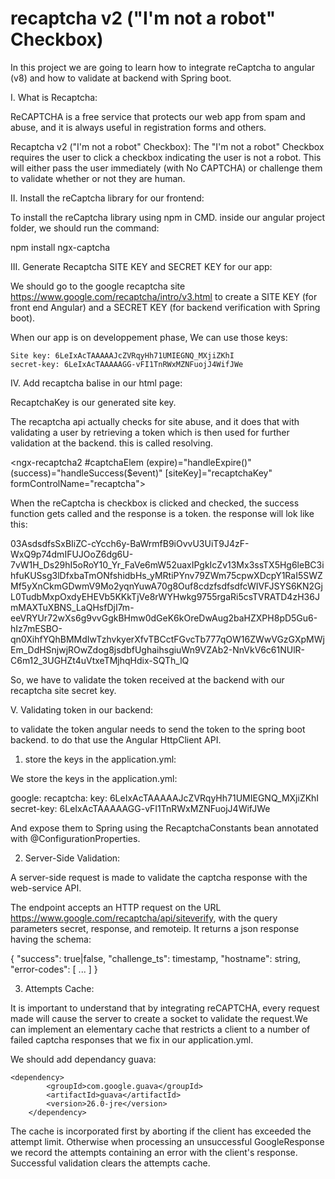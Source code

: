 # recaptcha v2 ("I'm not a robot" Checkbox)

In this project we are going to learn how to integrate reCaptcha to angular (v8) and how to validate at backend with Spring boot.

I. What is Recaptcha:

ReCAPTCHA is a free service that protects our web app from spam and abuse, and it is always useful in registration forms and others.

Recaptcha v2 ("I'm not a robot" Checkbox): The "I'm not a robot" Checkbox requires the user to click a checkbox indicating the user is not a robot. This will either pass the user immediately (with No CAPTCHA) or challenge them to validate whether or not they are human.

II. Install the reCaptcha library for our frontend:

To install the reCaptcha library using npm in CMD. inside our angular project folder, we should run the command:

 npm install ngx-captcha 

III. Generate Recaptcha SITE KEY and SECRET KEY for our app:

We should go to the google recaptcha site https://www.google.com/recaptcha/intro/v3.html to create a SITE KEY (for front end Angular) and a SECRET KEY (for backend verification with Spring boot).

When our app is on developpement phase, We can use those keys:

    Site key: 6LeIxAcTAAAAAJcZVRqyHh71UMIEGNQ_MXjiZKhI
    secret-key: 6LeIxAcTAAAAAGG-vFI1TnRWxMZNFuojJ4WifJWe

IV. Add recaptcha balise in our html page:

RecaptchaKey is our generated site key.

The recaptcha api actually checks for site abuse, and it does that with validating a user by retrieving a token which is then used for further validation at the backend. this is called resolving.

<ngx-recaptcha2 #captchaElem (expire)="handleExpire()"
                  (success)="handleSuccess($event)"
                  [siteKey]="recaptchaKey"
                  formControlName="recaptcha">
 </ngx-recaptcha2>
 
 When the reCaptcha is checkbox is clicked and checked, the success function gets called and the response is a token. the response will lok like this:
 
03AsdsdfsSxBIiZC-cYcch6y-BaWrmfB9iOvvU3UiT9J4zF-WxQ9p74dmIFUJOoZ6dg6U-7vW1H_Ds29hI5oRoY10_Yr_FaVe6mW52uaxIPgkIcZv13Mx3ssTX5Hg6leBC3ihfuKUSsg3lDfxbaTmONfshidbHs_yMRtiPYnv79ZWm75cpwXDcpY1RaI5SWZMf5yXnCkmGDwmV9Mo2yqnYuwA70g8Ouf8cdzfsdfsdfcWIVFJSYS6KN2GjL0TudbMxpOxdyEHEVb5KKkTjVe8rWYHwkg9755rgaRi5csTVRATD4zH36JmMAXTuXBNS_LaQHsfDjI7m-eeVRYUr72wXs6g9vvGgkBHmw0dGeK6kOreDwAug2baHZXPH8pD5Gu6-hIz7mESBO-qn0XihfYQhBMMdIwTzhvkyerXfvTBCctFGvcTb777qOW16ZWwVGzGXpMWjEm_DdHSnjwjROwZdog8jsdbfUghaihsgiuWn9VZAb2-NnVkV6c61NUlR-C6m12_3UGHZt4uVtxeTMjhqHdix-SQTh_lQ

So, we have to validate the token received at the backend with our recaptcha site secret key.

V. Validating token in our backend:

to validate the token angular needs to send the token to the spring boot backend. to do that use the Angular HttpClient API. 

1. store the keys in the application.yml:

We store the keys in the application.yml:

google:
  recaptcha:
    key: 6LeIxAcTAAAAAJcZVRqyHh71UMIEGNQ_MXjiZKhI
    secret-key: 6LeIxAcTAAAAAGG-vFI1TnRWxMZNFuojJ4WifJWe
    
    
And expose them to Spring using the RecaptchaConstants bean annotated with @ConfigurationProperties.

2. Server-Side Validation:

A server-side request is made to validate the captcha response with the web-service API.

The endpoint accepts an HTTP request on the URL https://www.google.com/recaptcha/api/siteverify, with the query parameters secret, response, and remoteip. It returns a json response having the schema:

{
    "success": true|false,
    "challenge_ts": timestamp,
    "hostname": string,
    "error-codes": [ ... ]
}

3. Attempts Cache:

It is important to understand that by integrating reCAPTCHA, every request made will cause the server to create a socket to validate the request.We can implement an elementary cache that restricts a client to a number of failed captcha responses that we fix in our application.yml.

We should add dependancy guava:

    <dependency>
			<groupId>com.google.guava</groupId>
			<artifactId>guava</artifactId>
			<version>26.0-jre</version>
		</dependency>

The cache is incorporated first by aborting if the client has exceeded the attempt limit. Otherwise when processing an unsuccessful GoogleResponse we record the attempts containing an error with the client's response. Successful validation clears the attempts cache.


 
 

